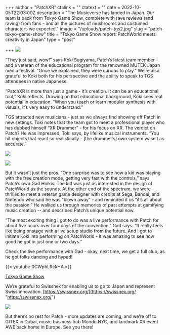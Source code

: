 +++
author = "PatchXR"
ctalink = ""
ctatext = ""
date = 2022-10-05T22:03:00Z
description = "The Musicverse has landed in Japan. Our team is back from Tokyo Game Show, complete with rave reviews (and raving) from fans - and all the pictures of mushrooms and costumed characters we expected."
image = "/uploads/patch-tgs2.jpg"
slug = "patch-tokyo-game-show"
title = "Tokyo Game Show report: PatchWorld meets creativity in Japan"
type = "post"

+++
![](/uploads/patch-tgs2.jpg)

“They just said, wow!” says Koki Sugiyama, Patch’s latest team member - and a veteran of the educational program for the renowned MUTEK Japan media festival. “Once we explained, they were curious to play.” We’re also grateful to Koki both for his perspective and the ability to speak to TGS attendees in native Japanese.

“PatchXR is more than just a game - it’s creation. It can be an educational tool,” Koki reflects. Drawing on that educational background, Koki sees real potential in education. “When you teach or learn modular synthesis with visuals, it’s very easy to understand.”

TGS attracted new musicians - just as we always find showing off Patch in new settings. Toki notes that the team got to meet a professional player who has dubbed himself “XR Drummer” - for his focus on XR. The verdict on Patch? He was impressed, Toki says, by lifelike musical instruments. “You hit objects that react so realistically - \[the drummer’s\] own system wasn’t as accurate.”

![](/uploads/mushroom-kingdom.jpg)

![](/uploads/patch-cosplay.jpg)

But it wasn’t just the pros. “One surprise was to see how a kid was playing with the free creation mode, getting very fast with the controls,” says Patch’s own Gad Hinkis. The kid was just as interested in the design of PatchWorld as the sounds. At the other end of the spectrum, we were thrilled to meet a veteran game designer with credits at Sega, Bandai, and Nintendo who said he was “blown away” - and reminded it us “it’s all about the passion.” He walked us through memories of past attempts at gamifying music creation -- and described Patch’s unique potential now.

“The most exciting thing I got to do was a live performance with Patch for about five hours over four days of the convention,” Gad says. “It really feels like being onstage with a live setup studio from the future. And I got to initiate Koki into performing on PatchWorld - it was amazing to see how good he got in just one or two days.”

Check the live performance with Gad - okay, next time, we get a full club, as he got folks dancing and hyped!

{{< youtube 0CWphLRckHA >}}

[Tokyo Game Show]()

We’re grateful to Swissnex for enabling us to go to Japan and represent Swiss innovation. [https://swissnex.org/](https://swissnex.org/ "https://swissnex.org/")

![](/uploads/patch-tgs.jpg)

But there’s no rest for Patch - more updates are coming, and we’re off to GITEX in Dubai, music business hub Mondo.NYC, and landmark XR event AWE back home in Europe. See you there!